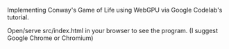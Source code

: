 Implementing Conway's Game of Life using WebGPU via Google Codelab's tutorial.

Open/serve src/index.html in your browser to see the program. (I suggest Google Chrome or Chromium)
